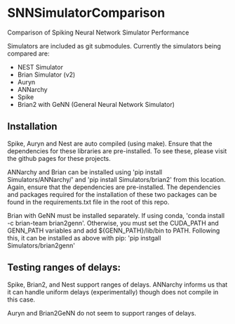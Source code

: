 # SNNSimulatorComparison
Comparison of Spiking Neural Network Simulator Performance

Simulators are included as git submodules.
Currently the simulators being compared are:
- NEST Simulator
- Brian Simulator (v2)
- Auryn
- ANNarchy
- Spike 
- Brian2 with GeNN (General Neural Network Simulator)

## Installation
Spike, Auryn and Nest are auto compiled (using make). Ensure that the dependencies for these libraries are pre-installed. To see these, please visit the github pages for these projects.

ANNarchy and Brian can be installed using 'pip install Simulators/ANNarchy/' and 'pip install Simulators/brian2' from this location. Again, ensure that the dependencies are pre-installed.
The dependencies and packages required for the installation of these two packages can be found in the requirements.txt file in the root of this repo.


Brian with GeNN must be installed separately. If using conda, 'conda install -c brian-team brian2genn'. Otherwise, you must set the CUDA\_PATH and GENN\_PATH variables and add ${GENN\_PATH}/lib/bin to PATH. Following this, it can be installed as above with pip: 'pip instgall Simulators/brian2genn'

## Testing ranges of delays:
Spike, Brian2, and Nest support ranges of delays. ANNarchy informs us that it can handle uniform delays (experimentally) though does not compile in this case.

Auryn and Brian2GeNN do not seem to support ranges of delays.
